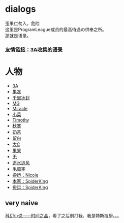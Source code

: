 # dialogs

歪果仁勿入，危险<br/>
这里是ProgramLeague成员的最高待遇の供奉之所。<br/>
那就是语录。

### [友情链接：3A收集的语录](https://github.com/DogeStudio/Doge_Quotations)

# 人物

+ [3A](./dialogs/3A.md)
+ [果冻](./dialogs/Jelly.md)
+ [千里冰封](./dialogs/ice1000.md)
+ [MG](./dialogs/MG.md)
+ [Miracle](./dialogs/Miracle.md)
+ [小菜](./dialogs/cai.md)
+ [Timothy](./dialogs/Timothy.md)
+ [秋寒](./dialogs/fallfreeze.md)
+ [奶茶](./dialogs/milktea.md)
+ [留白](./dialogs/keep%23ffffff.md)
+ [大C](./dialogs/Cecilia.md)
+ [果果](./dialogs/guo.md)
+ [无](./dialogs/no.md)
+ [逝水追风](./dialogs/lostwind.md)
+ [毛顺宇](./dialogs/mmmm.md)
+ [搬运：Nicole](https://github.com/sg-first/Doge_Quotations/blob/master/Nicole_Quotations.md)
+ [本家：SpiderKing](./dialogs/SpiderKing.md)
+ [搬运：SpiderKing](https://github.com/sg-first/Doge_Quotations/blob/master/spiderking_wiki.md)

## very naive
[科幻小说——时间之晶](./dialogs/novel/readme.md)，看了之后别打我，我是特斯拉厨。。。